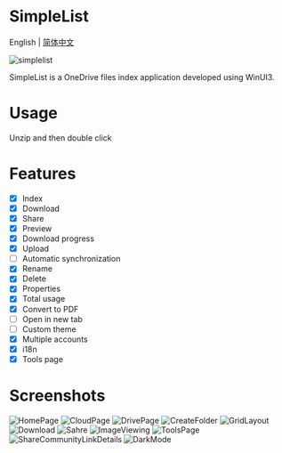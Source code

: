 # SimpleList

English | [简体中文](./README_zh_CN.md)

![simplelist](https://socialify.git.ci/aiguoli/simplelist/image?description=1&font=Raleway&language=1&name=1&stargazers=1&theme=Light)

SimpleList is a OneDrive files index application developed using WinUI3.

# Usage

Unzip and then double click

# Features

- [x] Index
- [x] Download
- [x] Share
- [x] Preview
- [x] Download progress
- [x] Upload
- [ ] Automatic synchronization
- [x] Rename
- [x] Delete
- [x] Properties
- [x] Total usage
- [x] Convert to PDF
- [ ] Open in new tab
- [ ] Custom theme
- [x] Multiple accounts
- [x] i18n
- [x] Tools page

# Screenshots

![HomePage](./ScreenShots/HomePage.png)
![CloudPage](./ScreenShots/CloudPage.png)
![DrivePage](./ScreenShots/DrivePage.png)
![CreateFolder](./ScreenShots/CreateFolder.png)
![GridLayout](./ScreenShots/GridLayout.png)
![Download](./ScreenShots/Download.png)
![Sahre](./ScreenShots/Share.png)
![ImageViewing](./ScreenShots/ImageViewing.png)
![ToolsPage](./ScreenShots/ToolsPage.png)
![ShareCommunityLinkDetails](./ScreenShots/ShareCommunityLinkDetails.png)
![DarkMode](./ScreenShots/DarkMode.png)
